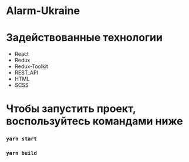 # Alarm-Ukraine

# Задействованные технологии

-   React
-   Redux
-   Redux-Toolkit
-   REST_API
-   HTML
-   SCSS

# Чтобы запустить проект, воспользуйтесь командами ниже

### `yarn start`

### `yarn build`
